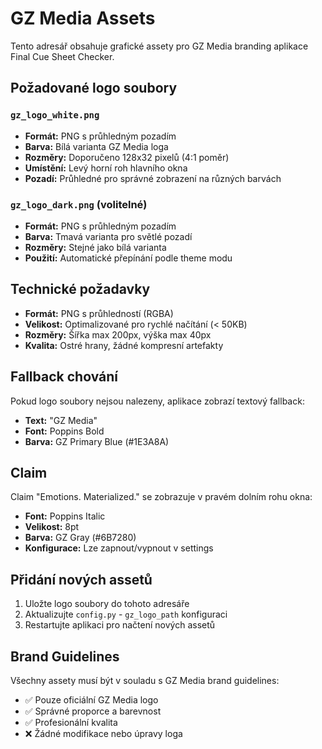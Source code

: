 # GZ Media Assets

Tento adresář obsahuje grafické assety pro GZ Media branding aplikace Final Cue Sheet Checker.

## Požadované logo soubory

### `gz_logo_white.png`
- **Formát:** PNG s průhledným pozadím
- **Barva:** Bílá varianta GZ Media loga
- **Rozměry:** Doporučeno 128x32 pixelů (4:1 poměr)
- **Umístění:** Levý horní roh hlavního okna
- **Pozadí:** Průhledné pro správné zobrazení na různých barvách

### `gz_logo_dark.png` (volitelné)
- **Formát:** PNG s průhledným pozadím
- **Barva:** Tmavá varianta pro světlé pozadí
- **Rozměry:** Stejné jako bílá varianta
- **Použití:** Automatické přepínání podle theme modu

## Technické požadavky

- **Formát:** PNG s průhledností (RGBA)
- **Velikost:** Optimalizované pro rychlé načítání (< 50KB)
- **Rozměry:** Šířka max 200px, výška max 40px
- **Kvalita:** Ostré hrany, žádné kompresní artefakty

## Fallback chování

Pokud logo soubory nejsou nalezeny, aplikace zobrazí textový fallback:
- **Text:** "GZ Media"
- **Font:** Poppins Bold
- **Barva:** GZ Primary Blue (#1E3A8A)

## Claim

Claim "Emotions. Materialized." se zobrazuje v pravém dolním rohu okna:
- **Font:** Poppins Italic
- **Velikost:** 8pt
- **Barva:** GZ Gray (#6B7280)
- **Konfigurace:** Lze zapnout/vypnout v settings

## Přidání nových assetů

1. Uložte logo soubory do tohoto adresáře
2. Aktualizujte `config.py` - `gz_logo_path` konfiguraci
3. Restartujte aplikaci pro načtení nových assetů

## Brand Guidelines

Všechny assety musí být v souladu s GZ Media brand guidelines:
- ✅ Pouze oficiální GZ Media logo
- ✅ Správné proporce a barevnost
- ✅ Profesionální kvalita
- ❌ Žádné modifikace nebo úpravy loga